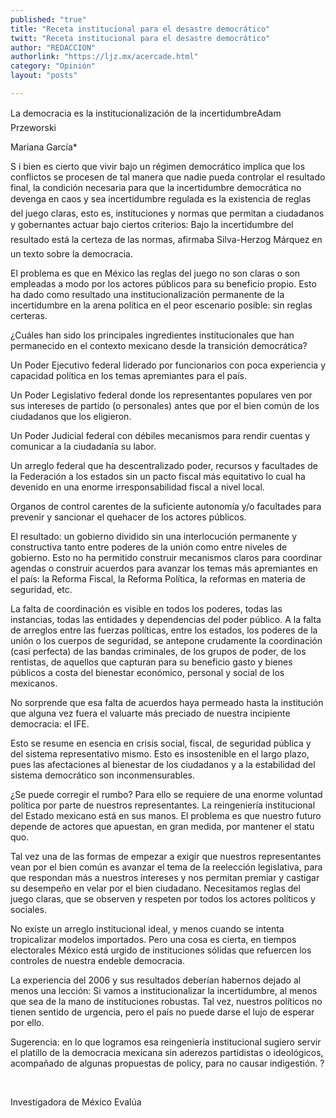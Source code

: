 ```yaml
---
published: "true"
title: "Receta institucional para el desastre democrático"
twitt: "Receta institucional para el desastre democrático"
author: "REDACCION"
authorlink: "https://ljz.mx/acercade.html"
category: "Opinión"
layout: "posts"

---
```



  La democracia es la institucionalización de la incertidumbreAdam Przeworski



  Mariana García*



  S i bien es cierto que vivir bajo un régimen democrático implica que los conflictos se procesen de tal manera que nadie pueda controlar el resultado final, la condición necesaria para que la incertidumbre democrática no devenga en caos y sea incertidumbre regulada es la existencia de reglas del juego claras, esto es, instituciones y normas que permitan a ciudadanos y gobernantes actuar bajo ciertos criterios: Bajo la incertidumbre del resultado está la certeza de las normas, afirmaba Silva-Herzog Márquez en un texto sobre la democracia.



  El problema es que en México las reglas del juego no son claras o son empleadas a modo por los actores públicos para su beneficio propio. Esto ha dado como resultado una institucionalización permanente de la incertidumbre en la arena política en el peor escenario posible: sin reglas certeras.



  ¿Cuáles han sido los principales ingredientes institucionales que han permanecido en el contexto mexicano desde la transición democrática?



  Un Poder Ejecutivo federal liderado por funcionarios con poca experiencia y capacidad política en los temas apremiantes para el país.



  Un Poder Legislativo federal donde los representantes populares ven por sus intereses de partido (o personales) antes que por el bien común de los ciudadanos que los eligieron.



  Un Poder Judicial federal con débiles mecanismos para rendir cuentas y comunicar a la ciudadanía su labor.



  Un arreglo federal que ha descentralizado poder, recursos y facultades de la Federación a los estados sin un pacto fiscal más equitativo lo cual ha devenido en una enorme irresponsabilidad fiscal a nivel local.



  Organos de control carentes de la suficiente autonomía y/o facultades para prevenir y sancionar el quehacer de los actores públicos.



  El resultado: un gobierno dividido sin una interlocución permanente y constructiva tanto entre poderes de la unión como entre niveles de gobierno. Esto no ha permitido construir mecanismos claros para coordinar agendas o construir acuerdos para avanzar los temas más apremiantes en el país: la Reforma Fiscal, la Reforma Política, la reformas en materia de seguridad, etc.



  La falta de coordinación es visible en todos los poderes, todas las instancias, todas las entidades y dependencias del poder público. A la falta de arreglos entre las fuerzas políticas, entre los estados, los poderes de la unión o los cuerpos de seguridad, se antepone crudamente la coordinación (casi perfecta) de las bandas criminales, de los grupos de poder, de los rentistas, de aquellos que capturan para su beneficio gasto y bienes públicos a costa del bienestar económico, personal y social de los mexicanos.



  No sorprende que esa falta de acuerdos haya permeado hasta la institución que alguna vez fuera el valuarte más preciado de nuestra incipiente democracia: el IFE.



  Esto se resume en esencia en crisis social, fiscal, de seguridad pública y del sistema representativo mismo. Esto es insostenible en el largo plazo, pues las afectaciones al bienestar de los ciudadanos y a la estabilidad del sistema democrático son inconmensurables.



  ¿Se puede corregir el rumbo? Para ello se requiere de una enorme voluntad política por parte de nuestros representantes. La reingeniería institucional del Estado mexicano está en sus manos. El problema es que nuestro futuro depende de actores que apuestan, en gran medida, por mantener el statu quo.



  Tal vez una de las formas de empezar a exigir que nuestros representantes vean por el bien común es avanzar el tema de la reelección legislativa, para que respondan más a nuestros intereses y nos permitan premiar y castigar su desempeño en velar por el bien ciudadano. Necesitamos reglas del juego claras, que se observen y respeten por todos los actores políticos y sociales.



  No existe un arreglo institucional ideal, y menos cuando se intenta tropicalizar modelos importados. Pero una cosa es cierta, en tiempos electorales México está urgido de instituciones sólidas que refuercen los controles de nuestra endeble democracia.



  La experiencia del 2006 y sus resultados deberían habernos dejado al menos una lección: Si vamos a institucionalizar la incertidumbre, al menos que sea de la mano de instituciones robustas. Tal vez, nuestros políticos no tienen sentido de urgencia, pero el país no puede darse el lujo de esperar por ello.



  Sugerencia: en lo que logramos esa reingeniería institucional sugiero servir el platillo de la democracia mexicana sin aderezos partidistas o ideológicos, acompañado de algunas propuestas de policy, para no causar indigestión. ?



   



  Investigadora de México Evalúa

